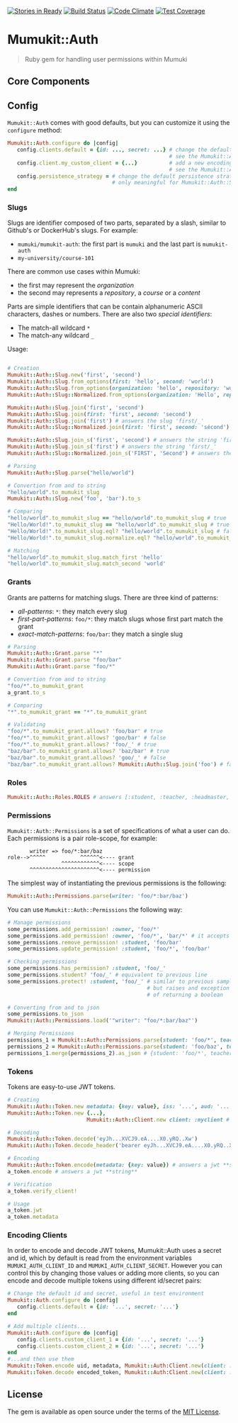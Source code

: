[![Stories in Ready](https://badge.waffle.io/mumuki/mumukit-auth.png?label=ready&title=Ready)](https://waffle.io/mumuki/mumukit-auth)
[![Build Status](https://travis-ci.org/mumuki/mumukit-auth.svg?branch=master)](https://travis-ci.org/mumuki/mumukit-auth)
[![Code Climate](https://codeclimate.com/github/mumuki/mumukit-auth/badges/gpa.svg)](https://codeclimate.com/github/mumuki/mumukit-auth)
[![Test Coverage](https://codeclimate.com/github/mumuki/mumukit-auth/badges/coverage.svg)](https://codeclimate.com/github/mumuki/mumukit-auth)


# Mumukit::Auth

> Ruby gem for handling user permissions within Mumuki

## Core Components

## Config

`Mumukit::Auth` comes with good defaults, but you can customize it using the `configure` method:

```ruby
Mumukit::Auth.configure do |config|
   config.clients.default = {id: ..., secret: ...} # change the default encoding secrets,
                                                   # see the Mumukit::Auth::Client section above
   config.client.my_custom_client = {...}          # add a new encoding secret,
                                                   # see the Mumukit::Auth::Client section above
   config.persistence_strategy = # change the default persistence strategy,
                                 # only meaningful for Mumukit::Auth::Store, see above
end
```

### Slugs

Slugs are identifier composed of two parts, separated by a slash, similar to Github's or DockerHub's slugs. For example:

* `mumuki/mumukit-auth`: the first part is `mumuki` and the last part is `mumukit-auth`
* `my-university/course-101`

There are common use cases within Mumuki:

* the first may represent the _organization_
* the second may represents a _repository_, a _course_ or a _content_

Parts are simple identifiers that can be contain alphanumeric ASCII characters, dashes or numbers. There are also two _special identifiers_:

* The match-all wildcard `*`
* The match-any wildcard `_`

Usage:

```ruby

# Creation
Mumukit::Auth::Slug.new('first', 'second')
Mumukit::Auth::Slug.from_options(first: 'hello', second: 'world')
Mumukit::Auth::Slug.from_options(organization: 'hello', repository: 'world')
Mumukit::Auth::Slug::Normalized.from_options(organization: 'Hello', repository: 'World!') # answers the slug hello/world

Mumukit::Auth::Slug.join('first', 'second')
Mumukit::Auth::Slug.join(first: 'first', second: 'second')
Mumukit::Auth::Slug.join('first') # answers the slug 'first/_'
Mumukit::Auth::Slug::Normalized.join(first: 'fïrst', second: 'sécond') # answers the slug first/second

Mumukit::Auth::Slug.join_s('first', 'second') # answers the string 'first/second'
Mumukit::Auth::Slug.join_s('first') # answers the string 'first/_'
Mumukit::Auth::Slug::Normalized.join_s('FIRST', 'Second') # answers the string 'first/second'

# Parsing
Mumukit::Auth::Slug.parse("hello/world")

# Convertion from and to string
"hello/world".to_mumukit_slug
Mumukit::Auth::Slug.new('foo', 'bar').to_s

# Comparing
"hello/world".to_mumukit_slug == "hello/world".to_mumukit_slug # true
"Hello/World!".to_mumukit_slug == "hello/world".to_mumukit_slug # true
"Hello/World!".to_mumukit_slug.eql? "hello/world".to_mumukit_slug # false
"Hello/World!".to_mumukit_slug.normalize.eql? "hello/world".to_mumukit_slug # true

# Matching
"hello/world".to_mumukit_slug.match_first 'hello'
"hello/world".to_mumukit_slug.match_second 'world'
```

### Grants

Grants are patterns for matching slugs. There are three kind of patterns:

* _all-patterns_: `*`: they match every slug
* _first-part-patterns_: `foo/*`: they match slugs whose first part match the grant
* _exact-match-patterns_: `foo/bar`: they match a single slug

```ruby
# Parsing
Mumukit::Auth::Grant.parse "*"
Mumukit::Auth::Grant.parse "foo/bar"
Mumukit::Auth::Grant.parse "foo/*"

# Convertion from and to string
"foo/*".to_mumukit_grant
a_grant.to_s

# Comparing
"*".to_mumukit_grant == "*".to_mumukit_grant

# Validating
"foo/*".to_mumukit_grant.allows? 'foo/bar' # true
"foo/*".to_mumukit_grant.allows? 'goo/bar' # false
"foo/*".to_mumukit_grant.allows? 'foo/_' # true
"baz/bar".to_mumukit_grant.allows? 'baz/bar' # true
"baz/bar".to_mumukit_grant.allows? 'goo/_' # false
"baz/bar".to_mumukit_grant.allows? Mumukit::Auth::Slug.join('foo') # false
```

### Roles

```ruby
Mumukit::Auth::Roles.ROLES # answers [:student, :teacher, :headmaster, :writer, :editor, :janitor, :admin, :owner]
```

### Permissions

`Mumukit::Auth::Permissions` is a set of specifications of what a user can do. Each permissions is a pair role-scope, for example:

```
       writer => foo/*:bar/baz
role-->^^^^^           ^^^^^^<---- grant
                 ^^^^^^^^^^^^<---- scope
       ^^^^^^^^^^^^^^^^^^^^^^<---- permission
```

The simplest way of instantiating the previous permissions is the following:

```ruby
Mumukit::Auth::Permissions.parse(writer: 'foo/*:bar/baz')
```

You can use `Mumukit::Auth::Permissions` the following way:

```ruby
# Manage permissions
some_permissions.add_permission! :owner, 'foo/*'
some_permissions.add_permission! :owner, 'foo/*', 'bar/*' # it accepts multiple permissions
some_permissions.remove_permission! :student, 'foo/bar'
some_permissions.update_permission! :student, 'foo/*', 'foo/bar'

# Checking permissions
some_permissions.has_permission? :student, 'foo/_'
some_permissions.student? 'foo/_' # equivalent to previous line
some_permissions.protect! :student, 'foo/_' # similar to previous samples,
                                            # but raises and exception instead
                                            # of returning a boolean

# Converting from and to json
some_permissions.to_json
Mumukit::Auth::Permissions.load('"writer": "foo/*:bar/baz"')

# Merging Permissions
permissions_1 = Mumukit::Auth::Permissions.parse(student: 'foo/*', teacher: 'foo/baz', owner: 'foobar/baz')
permissions_2 = Mumukit::Auth::Permissions.parse(student: 'foo/baz', teacher: 'foo/*', owner: 'bar/baz')
permissions_1.merge(permissions_2).as_json # {student: 'foo/*', teacher: 'foo/*', owner: 'foobar/baz:bar/baz' }
```

### Tokens

Tokens are easy-to-use JWT tokens.

```ruby
# Creating
Mumukit::Auth::Token.new metadata: {key: value}, iss: '...', aud: '...'
Mumukit::Auth::Token.new {...},
                         Mumukit::Auth::Client.new client: :myclient # use a custom client, see above

# Decoding
Mumukit::Auth::Token.decode('eyJh...XVCJ9.eA....X0.yRQ..Xw')
Mumukit::Auth::Token.decode_header('bearer eyJh...XVCJ9.eA....X0.yRQ..Xw')

# Encoding
Mumukit::Auth::Token.encode(metadata: {key: value}) # answers a jwt **string**
a_token.encode # answers a jwt **string**

# Verification
a_token.verify_client!

# Usage
a_token.jwt
a_token.metadata
```

### Encoding Clients

In order to encode and decode JWT tokens, Mumukit::Auth uses a secret and id, which by default is read from the environment
variables `MUMUKI_AUTH_CLIENT_ID` and `MUMUKI_AUTH_CLIENT_SECRET`. However you can control this by changing those values
or adding more clients, so you can encode and decode multiple tokens using different id/secret pairs:

```ruby
# Change the default id and secret, useful in test environment
Mumukit::Auth.configure do |config|
   config.clients.default = {id: '...', secret: '...'}
end

# Add multiple clients...
Mumukit::Auth.configure do |config|
   config.clients.custom_client_1 = {id: '...', secret: '...'}
   config.clients.custom_client_2 = {id: '...', secret: '...'}
end
#...and then use them
Mumukit::Token.encode uid, metadata, Mumukit::Auth:Client.new(client: :custom_client_1)
Mumukit::Token.decode encoded_token, Mumukit::Auth:Client.new(client: :custom_client_2)

```


## License

The gem is available as open source under the terms of the [MIT License](http://opensource.org/licenses/MIT).
